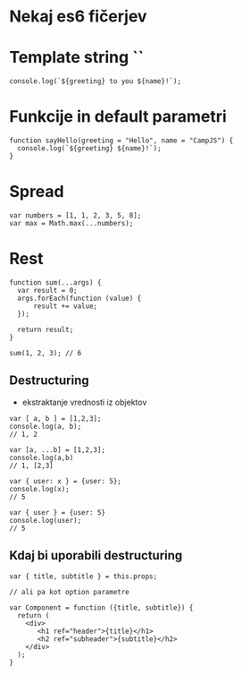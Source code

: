 # Nekaj es6 fičerjev



# Template string ``
```
console.log(`${greeting} to you ${name}!`);
```



# Funkcije in default parametri
```
function sayHello(greeting = "Hello", name = "CampJS") {
  console.log(`${greeting} ${name}!`);
}
```



# Spread
```
var numbers = [1, 1, 2, 3, 5, 8];
var max = Math.max(...numbers);
```



# Rest
```
function sum(...args) {
  var result = 0;
  args.forEach(function (value) {
      result += value;
  });

  return result;
}

sum(1, 2, 3); // 6
```



## Destructuring
- ekstraktanje vrednosti iz objektov

```
var [ a, b ] = [1,2,3];
console.log(a, b);
// 1, 2

var [a, ...b] = [1,2,3];
console.log(a,b)
// 1, [2,3]

var { user: x } = {user: 5};
console.log(x);
// 5

var { user } = {user: 5}
console.log(user);
// 5
```



## Kdaj bi uporabili destructuring
```
var { title, subtitle } = this.props;

// ali pa kot option parametre

var Component = function ({title, subtitle}) {
  return (
    <div>
       <h1 ref="header">{title}</h1>
       <h2 ref="subheader">{subtitle}</h2>
    </div>
  );
}
```
